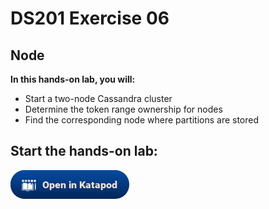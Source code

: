 # DS201 Exercise 06

## Node

**In this hands-on lab, you will:**
* Start a two-node Cassandra cluster
* Determine the token range ownership for nodes
* Find the corresponding node where partitions are stored


## Start the hands-on lab:

[![Open in KataPod](https://github.com/DataStax-Academy/katapod-shared-assets/blob/main/images/open-in-katapod.png)](https://gitpod.io/##https://github.com/drchung5/ds201-lab06/)
